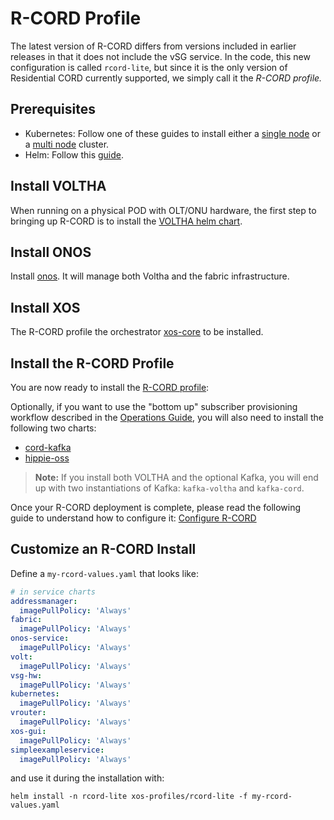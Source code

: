 # R-CORD Profile

The latest version of R-CORD differs from versions included in earlier
releases in that it does not include the vSG service. In the code,
this new configuration is called `rcord-lite`, but since it is the
only version of Residential CORD currently supported, we simply
call it the *R-CORD profile.*

## Prerequisites

- Kubernetes: Follow one of these guides to install either a [single
   node](../../prereqs/k8s-single-node.md) or a [multi
   node](../../prereqs/k8s-multi-node.md) cluster.
- Helm: Follow this [guide](../../prereqs/helm.md).

## Install VOLTHA

When running on a physical POD with OLT/ONU hardware, the
first step to bringing up R-CORD is to install the
[VOLTHA helm chart](../../charts/voltha.md).

## Install ONOS

Install [onos](../../charts/onos.md#onos-manages-fabric--voltha).
It will manage both Voltha and the fabric infrastructure.

## Install XOS

The R-CORD profile the orchestrator [xos-core](../../charts/xos-core.md) to be installed.

## Install the R-CORD Profile

You are now ready to install the [R-CORD profile](../../charts/rcord.md):

Optionally, if you want to use the "bottom up" subscriber provisioning
workflow described in the [Operations Guide](configuration.md), you
will also need to install the following two charts:

- [cord-kafka](../../charts/kafka.md)
- [hippie-oss](../../charts/hippie-oss.md)

> **Note:** If you install both VOLTHA and the optional Kafka, you
> will end up with two instantiations of Kafka: `kafka-voltha` and
> `kafka-cord`.

Once your R-CORD deployment is complete, please read the
following guide to understand how to configure it:
[Configure R-CORD](configuration.md)

## Customize an R-CORD Install

Define a `my-rcord-values.yaml` that looks like:

```yaml
# in service charts
addressmanager:
  imagePullPolicy: 'Always'
fabric:
  imagePullPolicy: 'Always'
onos-service:
  imagePullPolicy: 'Always'
volt:
  imagePullPolicy: 'Always'
vsg-hw:
  imagePullPolicy: 'Always'
kubernetes:
  imagePullPolicy: 'Always'
vrouter:
  imagePullPolicy: 'Always'
xos-gui:
  imagePullPolicy: 'Always'
simpleexampleservice:
  imagePullPolicy: 'Always'
```

and use it during the installation with:

```shell
helm install -n rcord-lite xos-profiles/rcord-lite -f my-rcord-values.yaml
```
